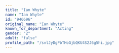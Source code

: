 ```yaml
---
title: "Ian Whyte"
name: "Ian Whyte"
id: "946696"
original_name: "Ian Whyte"
known_for_department: "Acting"
gender: "2"
adult: "false"
profile_path: "/svlJyDgPbTHoGjbQKU4S2J6g5hi.jpg"
---
```

